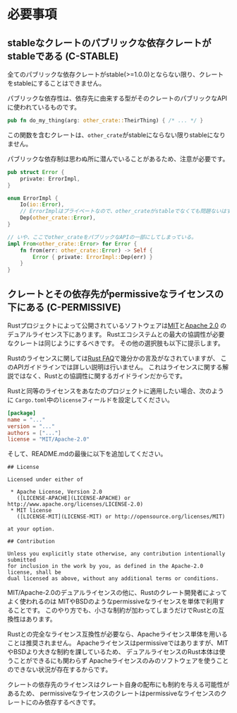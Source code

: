 # 必要事項


<a id="c-stable"></a>
## stableなクレートのパブリックな依存クレートがstableである (C-STABLE)

全てのパブリックな依存クレートがstable(>=1.0.0)とならない限り、クレートをstableにすることはできません。

パブリックな依存性は、依存先に由来する型がそのクレートのパブリックなAPIに使われているものです。

```rust
pub fn do_my_thing(arg: other_crate::TheirThing) { /* ... */ }
```

この関数を含むクレートは、`other_crate`がstableにならない限りstableになりません。

パブリックな依存制は思わぬ所に潜んでいることがあるため、注意が必要です。

```rust
pub struct Error {
    private: ErrorImpl,
}

enum ErrorImpl {
    Io(io::Error),
    // ErrorImplはプライベートなので、other_crateがstableでなくても問題ないはず。
    Dep(other_crate::Error),
}

// いや、ここでother_crateをパブリックなAPIの一部にしてしまっている。
impl From<other_crate::Error> for Error {
    fn from(err: other_crate::Error) -> Self {
        Error { private: ErrorImpl::Dep(err) }
    }
}
```


<a id="c-permissive"></a>
## クレートとその依存先がpermissiveなライセンスの下にある (C-PERMISSIVE)

Rustプロジェクトによって公開されているソフトウェアは[MIT]と[Apache 2.0]
のデュアルライセンス下にあります。
Rustエコシステムとの最大の協調性が必要なクレートは同じようにするべきです。
その他の選択肢も以下に提示します。

Rustのライセンスに関しては[Rust FAQ]で幾分かの言及がなされていますが、
このAPIガイドラインでは詳しい説明は行いません。
これはライセンスに関する解説ではなく、Rustとの協調性に関するガイドラインだからです。

[MIT]: https://github.com/rust-lang/rust/blob/master/LICENSE-MIT
[Apache 2.0]: https://github.com/rust-lang/rust/blob/master/LICENSE-APACHE
[Rust FAQ]: https://www.rust-lang.org/en-US/faq.html#why-a-dual-mit-asl2-license

Rustと同等のライセンスをあなたのプロジェクトに適用したい場合、次のように
`Cargo.toml`中の`license`フィールドを設定してください。

```toml
[package]
name = "..."
version = "..."
authors = ["..."]
license = "MIT/Apache-2.0"
```

そして、README.mdの最後に以下を追加してください。

```
## License

Licensed under either of

 * Apache License, Version 2.0
   ([LICENSE-APACHE](LICENSE-APACHE) or http://www.apache.org/licenses/LICENSE-2.0)
 * MIT license
   ([LICENSE-MIT](LICENSE-MIT) or http://opensource.org/licenses/MIT)

at your option.

## Contribution

Unless you explicitly state otherwise, any contribution intentionally submitted
for inclusion in the work by you, as defined in the Apache-2.0 license, shall be
dual licensed as above, without any additional terms or conditions.
```

MIT/Apache-2.0のデュアルライセンスの他に、Rustのクレート開発者によってよく使われるのは
MITやBSDのようなpermissiveなライセンスを単体で利用することです。
このやり方でも、小さな制約が加わってしまうだけでRustとの互換性はあります。

Rustとの完全なライセンス互換性が必要なら、Apacheライセンス単体を用いることは推奨されません。
Apacheライセンスはpermissiveではありますが、MITやBSDより大きな制約を課しているため、
デュアルライセンスのRust本体は使うことができるにも関わらず
Apacheライセンスのみのソフトウェアを使うことのできない状況が存在するからです。

クレートの依存先のライセンスはクレート自身の配布にも制約を与える可能性があるため、
permissiveなライセンスのクレートはpermissiveなライセンスのクレートにのみ依存するべきです。
